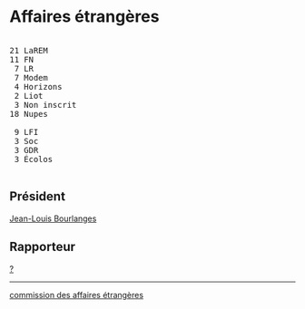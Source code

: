 Affaires étrangères
===================


<pre class="composition">

21 LaREM
11 FN
 7 LR
 7 Modem
 4 Horizons
 2 Liot
 3 Non inscrit
18 Nupes

 9 LFI
 3 Soc
 3 GDR
 3 Écolos

</pre>


Président
---------

[Jean-Louis Bourlanges][président]


Rapporteur
----------

[?][rapporteur]


<hr class="separator">

[commission des affaires étrangères][officiel]



[président]: https://www.assemblee-nationale.fr/dyn/deputes/PA721608
[rapporteur]: #
[officiel]: https://www.assemblee-nationale.fr/dyn/16/organes/commissions-permanentes/affaires-etrangeres/composition
